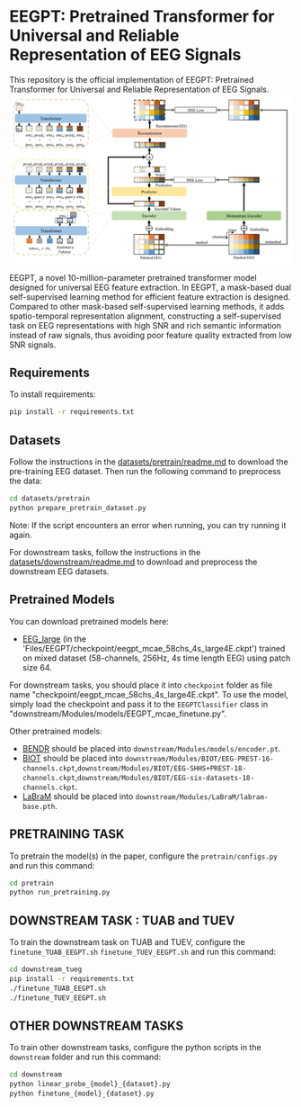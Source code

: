 # EEGPT: Pretrained Transformer for Universal and Reliable Representation of EEG Signals

This repository is the official implementation of EEGPT: Pretrained Transformer for Universal and Reliable Representation of EEG Signals. 
![image](figures/EEGPT.jpg)

EEGPT, a novel 10-million-parameter pretrained transformer model designed for universal EEG feature extraction. In EEGPT, a mask-based dual self-supervised learning method for efficient feature extraction is designed. Compared to other mask-based self-supervised learning methods, it adds spatio-temporal representation alignment, constructing a self-supervised task on EEG representations with high SNR and rich semantic information instead of raw signals, thus avoiding poor feature quality extracted from low SNR signals.

## Requirements

To install requirements:

```bash
pip install -r requirements.txt
```


## Datasets

Follow the instructions in the [datasets/pretrain/readme.md](datasets/pretrain/readme.md) to download the pre-training EEG dataset.
Then run the following command to preprocess the data:

```bash
cd datasets/pretrain
python prepare_pretrain_dataset.py
```
Note: If the script encounters an error when running, you can try running it again.

For downstream tasks, follow the instructions in the [datasets/downstream/readme.md](datasets/downstream/readme.md) to download and preprocess the downstream EEG datasets.

## Pretrained Models

You can download pretrained models here:

- [EEG_large](https://figshare.com/s/e37df4f8a907a866df4b) (in the 'Files/EEGPT/checkpoint/eegpt_mcae_58chs_4s_large4E.ckpt') trained on mixed dataset (58-channels, 256Hz, 4s time length EEG) using patch size 64. 

For downstream tasks, you should place it into `checkpoint` folder as file name "checkpoint/eegpt_mcae_58chs_4s_large4E.ckpt". To use the model, simply load the checkpoint and pass it to the `EEGPTClassifier` class in "downstream/Modules/models/EEGPT_mcae_finetune.py".

Other pretrained models:

- [BENDR](https://github.com/SPOClab-ca/BENDR) should be placed into `downstream/Modules/models/encoder.pt`.
- [BIOT](https://github.com/ycq091044/BIOT/tree/main/pretrained-models) should be placed into `downstream/Modules/BIOT/EEG-PREST-16-channels.ckpt`,`downstream/Modules/BIOT/EEG-SHHS+PREST-18-channels.ckpt`,`downstream/Modules/BIOT/EEG-six-datasets-18-channels.ckpt`.
- [LaBraM](https://github.com/935963004/LaBraM) should be placed into `downstream/Modules/LaBraM/labram-base.pth`.

## PRETRAINING TASK

To pretrain the model(s) in the paper, configure the `pretrain/configs.py` and run this command:

```bash
cd pretrain
python run_pretraining.py
```

## DOWNSTREAM TASK : TUAB and TUEV

To train the downstream task on TUAB and TUEV,
configure the `finetune_TUAB_EEGPT.sh` `finetune_TUEV_EEGPT.sh` and run this command:

```bash
cd downstream_tueg
pip install -r requirements.txt
./finetune_TUAB_EEGPT.sh
./finetune_TUEV_EEGPT.sh
```

## OTHER DOWNSTREAM TASKS

To train other downstream tasks,
configure the python scripts in the `downstream` folder and run this command:

```bash
cd downstream
python linear_probe_{model}_{dataset}.py
python finetune_{model}_{dataset}.py
```
